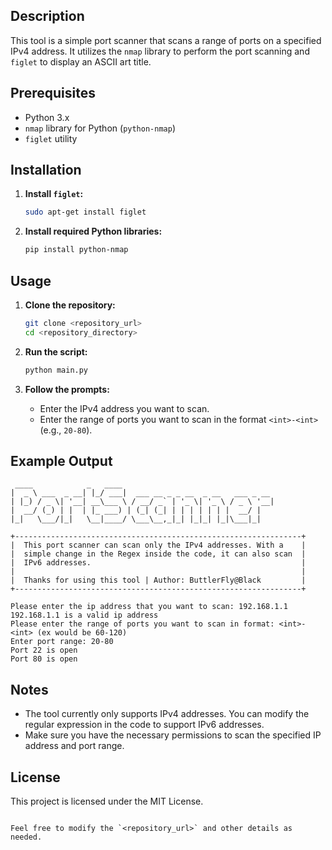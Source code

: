 ## Description
This tool is a simple port scanner that scans a range of ports on a specified IPv4 address. It utilizes the `nmap` library to perform the port scanning and `figlet` to display an ASCII art title.

## Prerequisites
- Python 3.x
- `nmap` library for Python (`python-nmap`)
- `figlet` utility

## Installation
1. **Install `figlet`:**
   ```bash
   sudo apt-get install figlet
   ```

2. **Install required Python libraries:**
   ```bash
   pip install python-nmap
   ```

## Usage
1. **Clone the repository:**
   ```bash
   git clone <repository_url>
   cd <repository_directory>
   ```

2. **Run the script:**
   ```bash
   python main.py
   ```

3. **Follow the prompts:**
   - Enter the IPv4 address you want to scan.
   - Enter the range of ports you want to scan in the format `<int>-<int>` (e.g., `20-80`).

## Example Output
```
 ____            _   ____                                  
|  _ \ ___  _ __| |_/ ___|  ___ __ _ _ __  _ __   ___ _ __ 
| |_) / _ \| '__| __\___ \ / __/ _` | '_ \| '_ \ / _ \ '__|
|  __/ (_) | |  | |_ ___) | (_| (_| | | | | | | |  __/ |   
|_|   \___/|_|   \__|____/ \___\__,_|_| |_|_| |_|\___|_| 

+----------------------------------------------------------------+
|  This port scanner can scan only the IPv4 addresses. With a    |
|  simple change in the Regex inside the code, it can also scan  |
|  IPv6 addresses.                                               |
|                                                                |
|  Thanks for using this tool | Author: ButtlerFly@Black         |
+----------------------------------------------------------------+

Please enter the ip address that you want to scan: 192.168.1.1
192.168.1.1 is a valid ip address
Please enter the range of ports you want to scan in format: <int>-<int> (ex would be 60-120)
Enter port range: 20-80
Port 22 is open
Port 80 is open
```

## Notes
- The tool currently only supports IPv4 addresses. You can modify the regular expression in the code to support IPv6 addresses.
- Make sure you have the necessary permissions to scan the specified IP address and port range.

## License
This project is licensed under the MIT License.
```

Feel free to modify the `<repository_url>` and other details as needed.
